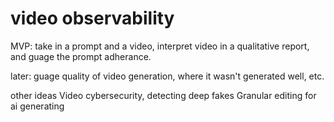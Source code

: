 # video observability

MVP: take in a prompt and a video, interpret video in a qualitative report, and guage the prompt adherance.

later: guage quality of video generation, where it wasn't generated well, etc.

other ideas
Video cybersecurity, detecting deep fakes
Granular editing for ai generating
